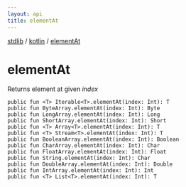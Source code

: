 ```yaml
---
layout: api
title: elementAt
---
```

[stdlib](../index.html) / [kotlin](index.html) / [elementAt](elementAt.html)

# elementAt
Returns element at given *index*
```
public fun <T> Iterable<T>.elementAt(index: Int): T
public fun ByteArray.elementAt(index: Int): Byte
public fun LongArray.elementAt(index: Int): Long
public fun ShortArray.elementAt(index: Int): Short
public fun <T> Array<T>.elementAt(index: Int): T
public fun <T> Stream<T>.elementAt(index: Int): T
public fun BooleanArray.elementAt(index: Int): Boolean
public fun CharArray.elementAt(index: Int): Char
public fun FloatArray.elementAt(index: Int): Float
public fun String.elementAt(index: Int): Char
public fun DoubleArray.elementAt(index: Int): Double
public fun IntArray.elementAt(index: Int): Int
public fun <T> List<T>.elementAt(index: Int): T
```
